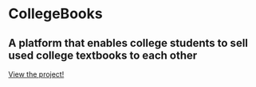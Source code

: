 # CollegeBooks

## A platform that enables college students to sell used college textbooks to each other
<a href="https://college-book-selling-platform.herokuapp.com/home" target="_blank">View the project!</a>
